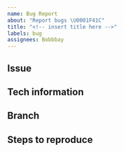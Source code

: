```yaml
---
name: Bug Report
about: "Report bugs \U0001F41C"
title: "<!-- insert title here -->"
labels: bug
assignees: Bobbbay
---
```


## Issue

<!-- Describe your issue here -->

## Tech information

<!--
- Operating system: Windows 10
- Node v12.18.0
-->

## Branch

<!-- Develop fb0e84cf419ff285be45e1cf8c47505b11785cfe -->

## Steps to reproduce

<!--
echo "Hello World"
-->
